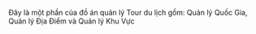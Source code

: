 Đây là một phần của đồ án quản lý Tour du lịch gồm: Quản lý Quốc Gia, Quản lý Địa Điểm và Quản lý Khu Vực
